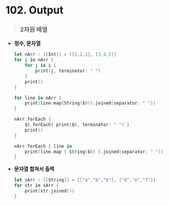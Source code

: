 # 102. Output

> ### 2차원 배열
* **정수, 문자열**
    ```swift
    let nArr : [[Int]] = [[1,2,3], [3,4,5]]
    for i in nArr {
        for j in i {
            print(j, terminator: " ")
        }
        print()
    }

    for line in nArr {
        print(line.map{String($0)}.joined(separator: " "))
    }
    
    nArr.forEach {
        $0.forEach{ print($0, terminator: " ") }
        print()
    }

    nArr.forEach { line in
        print(line.map { String($0) }.joined(separator: " "))
    }
    ```

* **문자열 합쳐서 출력**
    ```swift
    let sArr : [[String]] = [["a","b","b"], ["d","e","f"]]
    for str in sArr {
        print(str.joined())
    }
    ```
